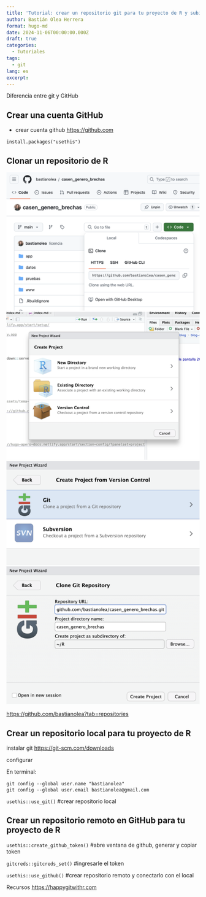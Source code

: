 ```yaml
---
title: 'Tutorial: crear un repositorio git para tu proyecto de R y subirlo a GitHub'
author: Bastián Olea Herrera
format: hugo-md
date: 2024-11-06T00:00:00.000Z
draft: true
categories:
  - Tutoriales
tags:
  - git
lang: es
excerpt: 
---
```



Diferencia entre git y GitHub

## Crear una cuenta GitHub
- crear cuenta github
https://github.com

```
install.packages("usethis")
```

## Clonar un repositorio de R
![](tutorial_github_1.png)
![](tutorial_github_2.png)
![](tutorial_github_3.png)
![](tutorial_github_4.png)

https://github.com/bastianolea?tab=repositories



## Crear un repositorio local para tu proyecto de R
instalar git
https://git-scm.com/downloads

configurar
    
En terminal:
```
git config --global user.name "bastianolea"
git config --global user.email bastianolea@gmail.com
```

`usethis::use_git()` #crear repositorio local


## Crear un repositorio remoto en GitHub para tu proyecto de R



`usethis::create_github_token()` #abre ventana de github, generar y copiar token

`gitcreds::gitcreds_set()` #ingresarle el token

`usethis::use_github()` #crear repositorio remoto y conectarlo con el local




Recursos
https://happygitwithr.com